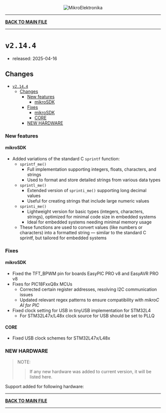 <p align="center">
  <img src="http://www.mikroe.com/img/designs/beta/logo_small.png?raw=true" alt="MikroElektronika"/>
</p>

---

**[BACK TO MAIN FILE](../../changelog.md)**

---

# `v2.14.4`

+ released: 2025-04-16

## Changes

+ [`v2.14.4`](#v2144)
  + [Changes](#changes)
    + [New features](#new-features)
      + [mikroSDK](#mikrosdk)
    + [Fixes](#fixes)
      + [mikroSDK](#mikrosdk-1)
      + [CORE](#core)
    + [NEW HARDWARE](#new-hardware)

### New features

#### mikroSDK

+ Added variations of the standard C `sprintf` function:
  + `sprintf_me()`
    + Full implementation supporting integers, floats, characters, and strings
    + Used to format and store detailed strings from various data types
  + `sprintl_me()`
    + Extended version of `sprinti_me()` supporting long decimal values
    + Useful for creating strings that include large numeric values
  + `sprinti_me()`
    + Lightweight version for basic types (integers, characters, strings), optimized for minimal code size in embedded systems
    + Ideal for embedded systems needing minimal memory usage
  + These functions are used to convert values (like numbers or characters) into a formatted string — similar to the standard
    C sprintf, but tailored for embedded systems

### Fixes

#### mikroSDK

+ Fixed the TFT_BPWM pin for boards EasyPIC PRO v8 and EasyAVR PRO v8
+ Fixes for PIC18FxxQ8x MCUs
  + Corrected certain register addresses, resolving I2C communication issues
  + Updated relevant regex patterns to ensure compatibility with *mikroC AI for PIC*
+ Fixed clock setting for USB in tinyUSB implementation for STM32L4
    + For STM32L47x/L48x clock source for USB should be set to PLLQ

#### CORE

+ Fixed USB clock schemes for STM32L47x/L48x

### NEW HARDWARE

> NOTE:
>> If any new hardware was added to current version, it will be listed here.

Support added for following hardware:

---

**[BACK TO MAIN FILE](../../changelog.md)**

---
